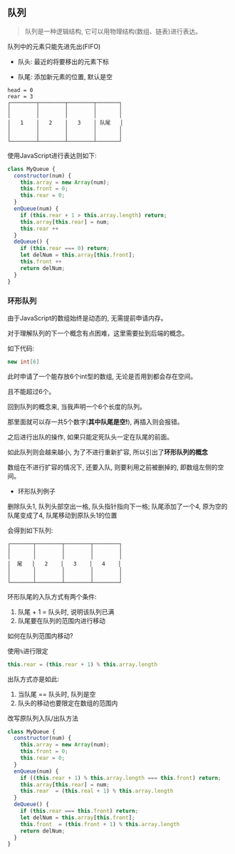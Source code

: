## 队列

> 队列是一种逻辑结构, 它可以用物理结构(数组、链表)进行表达。

队列中的元素只能先进先出(FIFO)

- 队头: 最近的将要移出的元素下标

- 队尾: 添加新元素的位置, 默认是空

```
head = 0
rear = 3
┌────────┬────────┬────────┬───────┐
│        │        │        │       │
│        │        │        │       │
│   1    │   2    │   3    │ 队尾   │
│        │        │        │       │
│        │        │        │       │
└────────┴────────┴────────┴───────┘
```

使用JavaScript进行表达则如下:

```js
class MyQueue {
  constructor(num) {
    this.array = new Array(num);
    this.front = 0;
    this.rear = 0;
  }
  enQueue(num) {
    if (this.rear + 1 > this.array.length) return;
    this.array[this.rear] = num;
    this.rear ++
  }
  deQueue() {
    if (this.rear === 0) return;
    let delNum = this.array[this.front];
    this.front ++
    return delNum;
  }
}
```
### 环形队列

由于JavaScript的数组始终是动态的, 无需提前申请内存。

对于理解队列的下一个概念有点困难，这里需要扯到后端的概念。

如下代码: 

```java
new int[6]
```
此时申请了一个能存放6个int型的数组, 无论是否用到都会存在空间。

且不能超过6个。

回到队列的概念来, 当我声明一个6个长度的队列。

那里面就可以存一共5个数字(**其中队尾是空!**), 再插入则会报错。

之后进行出队的操作, 如果只能定死队头一定在队尾的前面。

如此队列则会越来越小, 为了不进行重新扩容, 所以引出了**环形队列的概念**

数组在不进行扩容的情况下, 还要入队, 则要利用之前被删掉的, 即数组左侧的空间。

- 环形队列例子

删除队头1, 队列头部空出一格, 队头指针指向下一格;
队尾添加了一个4, 原为空的队尾变成了4, 队尾移动到原队头1的位置

会得到如下队列: 

```
┌───────┬────────┬────────┬────────┐
│       │        │        │        │
│       │        │        │        │
│  尾   │   2    │   3    │   4    │
│       │        │        │        │
│       │        │        │        │
└───────┴────────┴────────┴────────┘
```

环形队尾的入队方式有两个条件:
1. 队尾 + 1 = 队头时, 说明该队列已满
2. 队尾要在队列的范围内进行移动

如何在队列范围内移动?

使用`%`进行限定

```js
this.rear = (this.rear + 1) % this.array.length
```

出队方式亦是如此:
1. 当队尾 == 队头时, 队列是空
2. 队头的移动也要限定在数组的范围内

改写原队列入队/出队方法

```js
class MyQueue {
  constructor(num) {
    this.array = new Array(num);
    this.front = 0;
    this.rear = 0;
  }
  enQueue(num) {
    if ((this.rear + 1) % this.array.length === this.front) return;
    this.array[this.rear] = num;
    this.rear  = (this.real + 1) % this.array.length
  }
  deQueue() {
    if (this.rear === this.front) return;
    let delNum = this.array[this.front];
    this.front  = (this.front + 1) % this.array.length
    return delNum;
  }
}
```